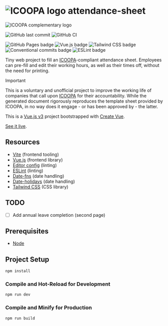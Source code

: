 # ![ICOOPA logo](https://www.icoopa.bzh/wp-content/themes/icoopa/library/images/header-logo-txt.png) attendance-sheet

![ICOOPA complementary logo](https://www.icoopa.bzh/wp-content/themes/icoopa/library/images/header-logo.png)

![GitHub last commit](https://img.shields.io/github/last-commit/google/skia.svg?style=flat) ![GitHub CI](https://github.com/Benjent/attendance-sheet/actions/workflows/main.yml/badge.svg)

![GitHub Pages badge](https://img.shields.io/badge/GitHub_Pages-222222?logo=github&logoColor=white) ![Vue.js badge](https://img.shields.io/badge/Vue.js_3-42b883?logo=vuedotjs&logoColor=white) ![Tailwind CSS badge](https://img.shields.io/badge/Tailwind_CSS_-0ea5e9?logo=tailwindcss&logoColor=white) ![Conventional commits badge](https://img.shields.io/badge/Conventional_commits-fa6673?logo=conventionalcommits&logoColor=white) ![ESLint badge](https://img.shields.io/badge/ESLint-4b32c3?logo=eslint&logoColor=white)

Tiny web project to fill an [ICOOPA](https://www.icoopa.bzh/)-compliant attendance sheet. Employees can pre-fill and edit their working hours, as well as their times off, without the need for printing.

> [!IMPORTANT]
> This is a voluntary and unofficial project to improve the working life of companies that call upon [ICOOPA](https://www.icoopa.bzh/) for their accountability. While the generated document rigorously reproduces the template sheet provided by ICOOPA, in no way does it engage - or has been approved by - the latter.

This is a [Vue.js v3](https://vuejs.org/) project bootstrapped with [Create Vue](https://github.com/vuejs/create-vue).

[See it live](https://benjent.github.io/attendance-sheet/).

## Resources

- [Vite](https://vitejs.dev/) (frontend tooling)
- [Vue.js](https://vuejs.org/) (frontend library)
- [Editor config](https://EditorConfig.org) (linting)
- [ESLint](https://eslint.org/) (linting)
- [Date-fns](https://date-fns.org/) (date handling)
- [Date-holidays](https://www.npmjs.com/package/date-holidays) (date handling)
- [Tailwind CSS](https://tailwindcss.com/) (CSS library)

## TODO

- [ ] Add annual leave completion (second page)

## Prerequisites

- [Node](https://nodejs.org/en/)

## Project Setup

```sh
npm install
```

### Compile and Hot-Reload for Development

```sh
npm run dev
```

### Compile and Minify for Production

```sh
npm run build
```
